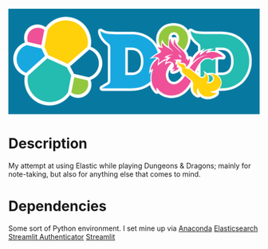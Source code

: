 ![elastic-dnd banner](https://github.com/thtmexicnkid/elastic-dnd/blob/main/elastic-dnd.png)

# Description
My attempt at using Elastic while playing Dungeons &amp; Dragons; mainly for note-taking, but also for anything else that comes to mind.

# Dependencies
Some sort of Python environment. I set mine up via [Anaconda](https://docs.anaconda.com/free/anaconda/install/)
[Elasticsearch](https://www.elastic.co/guide/en/elasticsearch/client/python-api/current/index.html)
[Streamlit Authenticator](https://github.com/mkhorasani/Streamlit-Authenticator)
[Streamlit](https://docs.streamlit.io/library/get-started/installation)
